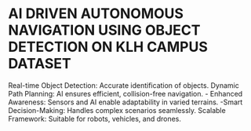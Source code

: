 # AI DRIVEN AUTONOMOUS NAVIGATION USING OBJECT DETECTION ON KLH CAMPUS DATASET
Real-time Object Detection: Accurate identification of objects. Dynamic Path Planning: AI ensures efficient, collision-free navigation. - Enhanced Awareness: Sensors and AI enable adaptability in varied terrains.  -Smart Decision-Making: Handles complex scenarios seamlessly. Scalable Framework: Suitable for robots, vehicles, and drones.  

